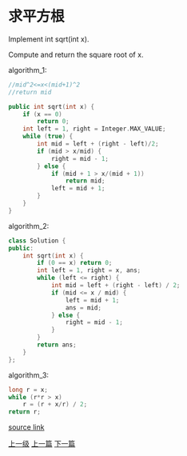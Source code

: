 # 求平方根

Implement int sqrt(int x).

Compute and return the square root of x.


algorithm_1:

```c++
//mid^2<=x<(mid+1)^2
//return mid
```

```c++
public int sqrt(int x) {
    if (x == 0)
        return 0;
    int left = 1, right = Integer.MAX_VALUE;
    while (true) {
        int mid = left + (right - left)/2;
        if (mid > x/mid) {
            right = mid - 1;
        } else {
            if (mid + 1 > x/(mid + 1))
                return mid;
            left = mid + 1;
        }
    }
}
```

algorithm_2:
```c++
class Solution {
public:
    int sqrt(int x) {
        if (0 == x) return 0;
        int left = 1, right = x, ans;
        while (left <= right) {
            int mid = left + (right - left) / 2;
            if (mid <= x / mid) {
                left = mid + 1;
                ans = mid;
            } else {
                right = mid - 1;
            }
        }
        return ans;
    }
};
```


algorithm_3:
```c++
long r = x;
while (r*r > x)
    r = (r + x/r) / 2;
return r;
```

[source link](https://leetcode.com/problems/sqrtx/discuss/)



















[上一级](base.md)
[上一篇](search_for_a_range.md)
[下一篇](two_sum.md)

